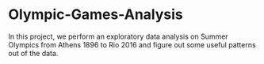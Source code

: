 # Olympic-Games-Analysis
In this project, we perform an exploratory data analysis on Summer Olympics from Athens 1896 to Rio 2016 and figure out some useful patterns out of the data.
